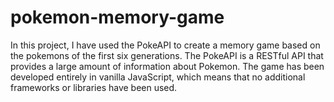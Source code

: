 # pokemon-memory-game

In this project, I have used the PokeAPI to create a memory game based on the pokemons of the first six generations. The PokeAPI is a RESTful API that provides a large amount of information about Pokemon. The game has been developed entirely in vanilla JavaScript, which means that no additional frameworks or libraries have been used.
